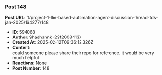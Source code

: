### Post 148
**Post URL**: /t/project-1-llm-based-automation-agent-discussion-thread-tds-jan-2025/164277/148
- **ID**: 594068
- **Author**: Shashannk (23f2003413)
- **Created At**: 2025-02-12T09:36:12.326Z
- **Content**:  
  could someone please share their repo for reference. it would be very much helpful
- **Reactions**: None
- **Post Number**: 148

